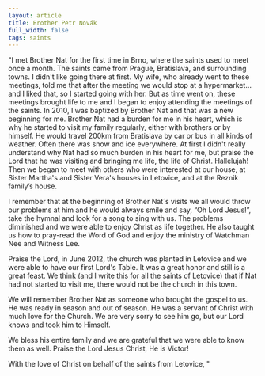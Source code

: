 ```yaml
---
layout: article
title: Brother Petr Novák
full_width: false
tags: saints
---
```


"I met Brother Nat for the first time in Brno, where the saints used to meet once a month. The saints came from Prague, Bratislava, and surrounding towns. I didn't like going there at first. My wife, who already went to these meetings, told me that after the meeting we would stop at a hypermarket… and I liked that, so I started going with her. But as time went on, these meetings brought life to me and I began to enjoy attending the meetings of the saints. In 2010, I was baptized by Brother Nat and that was a new beginning for me. Brother Nat had a burden for me in his heart, which is why he started to visit my family regularly, either with brothers or by himself. He would travel 200km from Bratislava by car or bus in all kinds of weather. Often there was snow and ice everywhere. At first I didn't really understand why Nat had so much burden in his heart for me, but praise the Lord that he was visiting and bringing me life, the life of Christ. Hallelujah! Then we began to meet with others who were interested at our house, at Sister Martha's and Sister Vera's houses in Letovice, and at the Reznik family’s house.

I remember that at the beginning of Brother Nat´s visits we all would throw our problems at him and he would always smile and say, “Oh Lord Jesus!”, take the hymnal and look for a song to sing with us. The problems diminished and we were able to enjoy Christ as life together. He also taught us how to pray-read the Word of God and enjoy the ministry of Watchman Nee and Witness Lee.

 Praise the Lord, in June 2012, the church was planted in Letovice and we were able to have our first Lord's Table. It was a great honor and still is a great feast. We think (and I write this for all the saints of Letovice) that if Nat had not started to visit me, there would not be the church in this town.

 We will remember Brother Nat as someone who brought the gospel to us. He was ready in season and out of season. He was a servant of Christ with much love for the Church. We are very sorry to see him go, but our Lord knows and took him to Himself.

We bless his entire family and we are grateful that we were able to know them as well. Praise the Lord Jesus Christ, He is Victor!

With the love of Christ on behalf of the saints from Letovice, "
